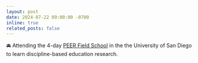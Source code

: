 ```yaml
---
layout: post
date: 2024-07-22 09:00:00 -0700
inline: true
related_posts: false
---
```


:oncoming_automobile: Attending the 4-day [PEER Field School](https://peerinstitute.org/events/2024-socal/) in the the University of San Diego to learn discipline-based education research.

